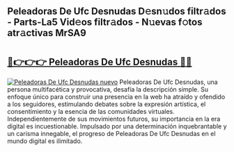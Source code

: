 ## Peleadoras De Ufc Desnudas D𝚎sn𝚞dos filtr𝚊dos - Parts-La5 Vid𝚎os filtr𝚊dos - N𝚞evas f𝚘tos atr𝚊ctivas MrSA9

# <h2><a href="http://mb3o2i3.tromn.icu/?c=Peleadoras+De+Ufc+Desnudas">🔗👉👉👉 Peleadoras De Ufc Desnudas 🔗🔗</a></h2>

[![Peleadoras De Ufc Desnudas nuevo](https://i.imgur.com/pEAQMta.gif)](http://mb3o2i3.tromn.icu/?c=Peleadoras+De+Ufc+Desnudas)
Peleadoras De Ufc Desnudas, una persona multifacética y provocativa, desafía la descripción simple. Su enfoque único para construir una presencia en la web ha atraído y ofendido a los seguidores, estimulando debates sobre la expresión artística, el consentimiento y la esencia de las comunidades virtuales. Independientemente de sus movimientos futuros, su importancia en la era digital es incuestionable. Impulsado por una determinación inquebrantable y un carisma innegable, el progreso de Peleadoras De Ufc Desnudas en el mundo digital es ilimitado.
